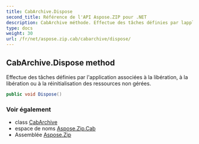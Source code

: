 ```yaml
---
title: CabArchive.Dispose
second_title: Référence de l'API Aspose.ZIP pour .NET
description: CabArchive méthode. Effectue des tâches définies par lapplication associées à la libération à la libération ou à la réinitialisation des ressources non gérées.
type: docs
weight: 30
url: /fr/net/aspose.zip.cab/cabarchive/dispose/
---
```

## CabArchive.Dispose method

Effectue des tâches définies par l'application associées à la libération, à la libération ou à la réinitialisation des ressources non gérées.

```csharp
public void Dispose()
```

### Voir également

* class [CabArchive](../)
* espace de noms [Aspose.Zip.Cab](../../cabarchive/)
* Assemblée [Aspose.Zip](../../../)


